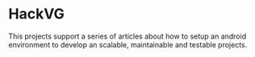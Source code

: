 # HackVG
This projects support a series of articles about how to setup an android environment to develop an scalable, maintainable and testable projects.
